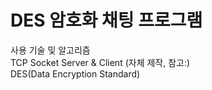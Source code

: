 # DES 암호화 채팅 프로그램  

사용 기술 및 알고리즘  
TCP Socket Server & Client (자체 제작, 참고:)  
DES(Data Encryption Standard)  

